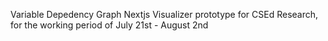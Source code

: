 Variable Depedency Graph Nextjs Visualizer prototype for CSEd Research, for the working period of July 21st - August 2nd
